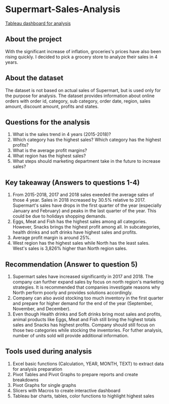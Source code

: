 # Supermart-Sales-Analysis
[Tableau dashboard for analysis](https://public.tableau.com/app/profile/hannah.pham.analysis/viz/SupermartGrocerySales_16739374564640/Dashboard1)

## About the project
With the significant increase of inflation, groceries's prices have also been rising quickly. I decided to pick a grocery store to analyze their sales in 4 years. 

## About the dataset
The dataset is not based on actual sales of Supermart, but is used only for the purpose for analysis. 
The dataset provides information about online orders with order id, category, sub category, order date, region, sales amount, discount amount, profits and states. 

## Questions for the analysis
1. What is the sales trend in 4 years (2015-2018)?
2. Which category has the highest sales? Which category has the highest profits?
3. What is the average profit margins?
4. What region has the highest sales?
5. What steps should marketing department take in the future to increase sales?

## Key takeaway (Answers to questions 1-4)
1. From 2015-2018, 2017 and 2018 sales exeeded the average sales of those 4 year. Sales in 2018 increased by 30.5% relative to 2017. Supermart's sales have drops in the first quarter of the year (especially January and February) and peaks in the last quarter of the year. This could be due to holidays shopping demands. 
2. Eggs, Meat and Fish has the highest sales among all categories. However, Snacks brings the highest profit among all. In subcategories, health drinks and soft drinks have highest sales and profits. 
3. Average profit margin is around 25%. 
4. West region has the highest sales while North has the least sales. West's sales is 3,826% higher than North region sales. 

## Recommendation (Answer to question 5)
1. Supermart sales have increased significantly in 2017 and 2018. The company can further expand sales by focus on north region's marketing strategies. It is recommended that companies investigate reasons why North perform poorly and provides solutions accordingly. 
2. Company can also avoid stocking too much inventory in the first quarter and prepare for higher demand for the end of the year (September, November, and December).
3. Even though Health drinks and Soft drinks bring most sales and profits, animal products like Eggs, Meat and Fish still bring the highest totals sales and Snacks has highest profits. Company should still focus on those two categories while stocking the inventories. For futher analysis, number of units sold will provide additional information. 

## Tools used during analysis
1. Excel basic functions (Calculation, YEAR, MONTH, TEXT) to extract data for analysis preparation
2. Pivot Tables and Pivot Graphs to prepare reports and create breakdowns
3. Pivot Graphs for single graphs
4. Slicers with Macros to create interactive dashboard
5. Tableau bar charts, tables, color functions to highlight highest sales

